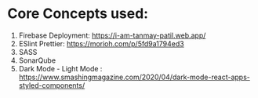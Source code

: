 # Core Concepts used:

1. Firebase Deployment: https://i-am-tanmay-patil.web.app/
2. ESlint Prettier: https://morioh.com/p/5fd9a1794ed3
3. SASS
4. SonarQube
5. Dark Mode - Light Mode : https://www.smashingmagazine.com/2020/04/dark-mode-react-apps-styled-components/
